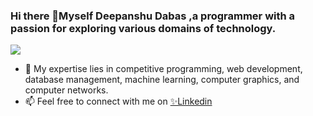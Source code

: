 ### Hi there 👋Myself Deepanshu Dabas ,a programmer with a passion for exploring various domains of technology.
<t>![](https://github-readme-stats-git-masterrstaa-rickstaa.vercel.app/api?username=DeepanshuDabas03&?&hide=stars&count_private=true.&theme=algolia&show_icons=true)<br>
- 🔭 My expertise lies in competitive programming, web development, database management, machine learning, computer graphics, and computer networks.
- 📫 Feel free to connect with me on <a href="https://www.linkedin.com/in/deepanshu-dabas-29318b222">✨Linkedin</a>



